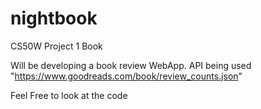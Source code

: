 # nightbook
CS50W Project 1 Book

Will be developing a book review WebApp.
API being used "https://www.goodreads.com/book/review_counts.json"

Feel Free to look at the code
